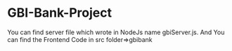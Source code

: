 # GBI-Bank-Project
You can find server file which wrote in NodeJs name gbiServer.js.
And You can find the Frontend Code in src folder=>gbibank
